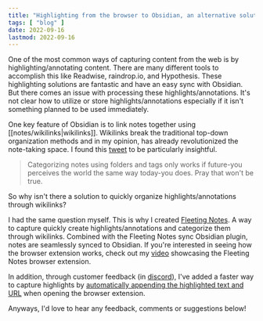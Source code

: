 ```yaml
---
title: "Highlighting from the browser to Obsidian, an alternative solution"
tags: [ "blog" ]
date: 2022-09-16
lastmod: 2022-09-16
---
```

One of the most common ways of capturing content from the web is by highlighting/annotating content. There are many different tools to accomplish this like Readwise, raindrop.io, and Hypothesis. These highlighting solutions are fantastic and have an easy sync with Obsidian. But there comes an issue with processing these highlights/annotations. It's not clear how to utilize or store highlights/annotations especially if it isn't something planned to be used immediately. 

One key feature of Obsidian is to link notes together using [[notes/wikilinks|wikilinks]]. Wikilinks break the traditional top-down organization methods and in my opinion, has already revolutionized the note-taking space. I found this [tweet](https://twitter.com/Ixnoteapp/status/1570180150788263936) to be particularly insightful.

>Categorizing notes using folders and tags only works if future-you perceives the world the same way today-you does. Pray that won't be true.

So why isn't there a solution to quickly organize highlights/annotations through wikilinks? 

I had the same question myself. This is why I created [Fleeting Notes](https://fleetingnotes.app/). A way to capture quickly create highlights/annotations and categorize them through wikilinks. Combined with the Fleeting Notes sync Obsidian plugin, notes are seamlessly synced to Obsidian. If you're interested in seeing how the browser extension works, check out my [video](https://www.youtube.com/watch?v=jausylB4Pzw&t=1s) showcasing the Fleeting Notes browser extension. 

In addition, through customer feedback (in [discord](https://discord.gg/xrj6yuGNmx)), I've added a faster way to capture highlights by [automatically appending the highlighted text and URL](https://twitter.com/IThinkWong/status/1569851802153009152?ref_src=twsrc%5Etfw%7Ctwcamp%5Etweetembed%7Ctwterm%5E1569851802153009152%7Ctwgr%5E56be60e9bdbc569fb71dcaeeaf9ddf07bd18dfb1%7Ctwcon%5Es1_c10&ref_url=https%3A%2F%2Fpublish.twitter.com%2F%3Fquery%3Dhttps3A2F2Ftwitter.com2FIThinkWong2Fstatus2F1569851802153009152widget%3DTweet) when opening the browser extension. 

Anyways, I'd love to hear any feedback, comments or suggestions below!
